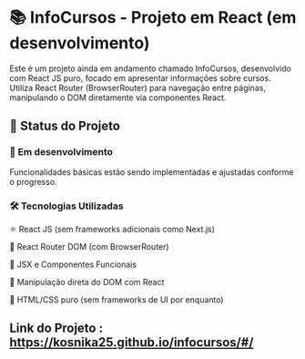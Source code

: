 # 📚 InfoCursos - Projeto em React (em desenvolvimento)

Este é um projeto ainda em andamento chamado InfoCursos, desenvolvido com React JS puro, focado em apresentar informações sobre cursos. Utiliza React Router (BrowserRouter) para navegação entre páginas, manipulando o DOM diretamente via componentes React.

## 🚧 Status do Projeto

### 🔨 Em desenvolvimento
Funcionalidades básicas estão sendo implementadas e ajustadas conforme o progresso.

### 🛠️ Tecnologias Utilizadas

⚛️ React JS (sem frameworks adicionais como Next.js)

🧭 React Router DOM (com BrowserRouter)

🧩 JSX e Componentes Funcionais

🎯 Manipulação direta do DOM com React

📝 HTML/CSS puro (sem frameworks de UI por enquanto)

## Link do Projeto : https://kosnika25.github.io/infocursos/#/
